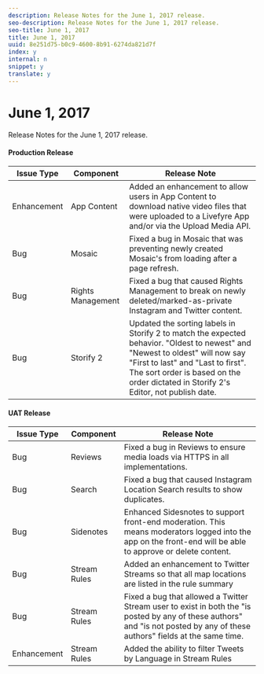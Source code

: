 ```yaml
---
description: Release Notes for the June 1, 2017 release.
seo-description: Release Notes for the June 1, 2017 release.
seo-title: June 1, 2017
title: June 1, 2017
uuid: 8e251d75-b0c9-4600-8b91-6274da821d7f
index: y
internal: n
snippet: y
translate: y
---
```


# June 1, 2017

Release Notes for the June 1, 2017 release.

#### Production Release
| **Issue Type** |**Component** |**Release Note** |
|---|---|---|
|  Enhancement | App Content | Added an enhancement to allow users in App Content to download native video files that were uploaded to a Livefyre App and/or via the Upload Media API. |
|  Bug | Mosaic | Fixed a bug in Mosaic that was preventing newly created Mosaic's from loading after a page refresh.  |
|  Bug | Rights Management | Fixed a bug that caused Rights Management to break on newly deleted/marked-as-private Instagram and Twitter content. |
|  Bug | Storify 2 | Updated the sorting labels in Storify 2 to match the expected behavior. "Oldest to newest" and "Newest to oldest" will now say "First to last" and "Last to first". The sort order is based on the order dictated in Storify 2's Editor, not publish date.  |

#### UAT Release
| **Issue Type** |**Component** |**Release Note** |
|---|---|---|
|  Bug | Reviews | Fixed a bug in Reviews to ensure media loads via HTTPS in all implementations. |
|  Bug | Search | Fixed a bug that caused Instagram Location Search results to show duplicates. |
|  Bug | Sidenotes | Enhanced Sidesnotes to support front-end moderation. This means moderators logged into the app on the front-end will be able to approve or delete content.  |
|  Bug | Stream Rules | Added an enhancement to Twitter Streams so that all map locations are listed in the rule summary |
|  Bug | Stream Rules | Fixed a bug that allowed a Twitter Stream user to exist in both the "is posted by any of these authors" and "is not posted by any of these authors" fields at the same time. |
|  Enhancement | Stream Rules | Added the ability to filter Tweets by Language in Stream Rules |

